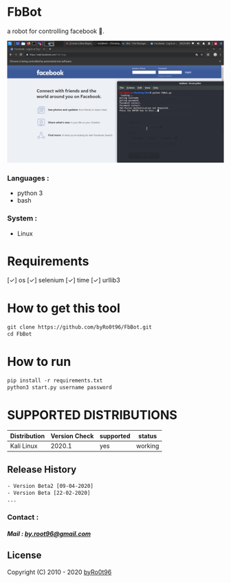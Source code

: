 # FbBot

a robot for controlling facebook 🥢.

<div align="center">
    <!--a href="" target="_blank"-->
        <img alt="FbBot" src="./Screenshot/Screenshot-1.png">
    <!--/a-->
</div>


### Languages :
* python 3
* bash

### System :
* Linux

# Requirements
[✓] os
[✓] selenium
[✓] time
[✓] urllib3

# How to get this tool
```
git clone https://github.com/byRo0t96/FbBot.git
cd FbBot
```

# How to run
```
pip install -r requirements.txt
python3 start.py username password
```

# SUPPORTED DISTRIBUTIONS
|Distribution | Version Check | supported | status |
----------|-------|------|-------|
|Kali Linux|2020.1 | yes | working   |

## Release History
```
- Version Beta2 [09-04-2020]
- Version Beta [22-02-2020]
...
```


### Contact :
##### Mail : by.root96@gmail.com

## License
Copyright (C) 2010 - 2020 [byRo0t96](https://byro0t96.github.io/)



